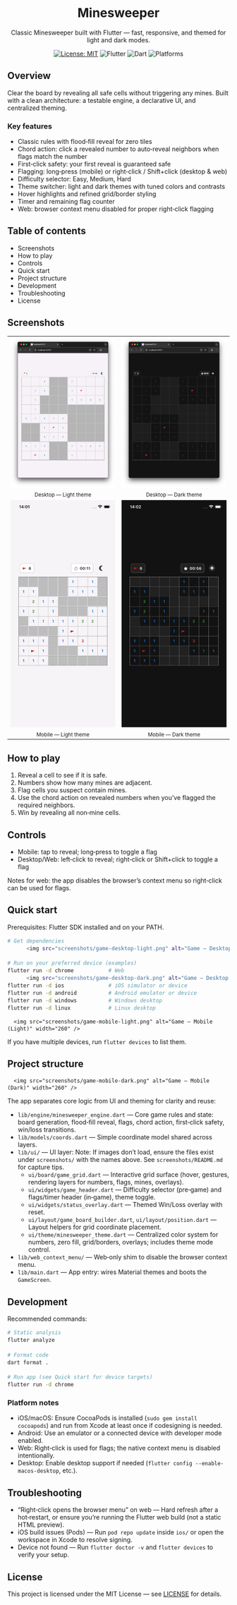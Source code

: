 <div align="center">

# Minesweeper

Classic Minesweeper built with Flutter — fast, responsive, and themed for light and dark modes.

[![License: MIT](https://img.shields.io/badge/License-MIT-blue.svg)](LICENSE)
![Flutter](https://img.shields.io/badge/Flutter-stable-02569B?logo=flutter&logoColor=white)
![Dart](https://img.shields.io/badge/Dart-3.x-0175C2?logo=dart&logoColor=white)
![Platforms](https://img.shields.io/badge/Platforms-Android·iOS·Web·macOS·Windows·Linux-2ea44f)

</div>

## Overview

Clear the board by revealing all safe cells without triggering any mines. Built with a clean architecture: a testable engine, a declarative UI, and centralized theming.

### Key features

- Classic rules with flood‑fill reveal for zero tiles
- Chord action: click a revealed number to auto‑reveal neighbors when flags match the number
- First‑click safety: your first reveal is guaranteed safe
- Flagging: long‑press (mobile) or right‑click / Shift+click (desktop & web)
- Difficulty selector: Easy, Medium, Hard
- Theme switcher: light and dark themes with tuned colors and contrasts
- Hover highlights and refined grid/border styling
- Timer and remaining flag counter
- Web: browser context menu disabled for proper right‑click flagging

## Table of contents

- Screenshots
- How to play
- Controls
- Quick start
- Project structure
- Development
- Troubleshooting
- License

## Screenshots

<table>
  <tr>
    <td align="center">
      <img src="screenshots/game-desktop-light.png" alt="Game — Desktop (Light)" width="600" />
      <div><sub>Desktop — Light theme</sub></div>
    </td>
    <td align="center">
      <img src="screenshots/game-desktop-dark.png" alt="Game — Desktop (Dark)" width="600" />
      <div><sub>Desktop — Dark theme</sub></div>
    </td>
  </tr>
  <tr>
    <td align="center">
      <img src="screenshots/game-mobile-light.png" alt="Game — Mobile (Light)" width="260" />
      <div><sub>Mobile — Light theme</sub></div>
    </td>
    <td align="center">
      <img src="screenshots/game-mobile-dark.png" alt="Game — Mobile (Dark)" width="260" />
      <div><sub>Mobile — Dark theme</sub></div>
    </td>
  </tr>
</table>

## How to play

1. Reveal a cell to see if it is safe.
2. Numbers show how many mines are adjacent.
3. Flag cells you suspect contain mines.
4. Use the chord action on revealed numbers when you’ve flagged the required neighbors.
5. Win by revealing all non‑mine cells.

## Controls

- Mobile: tap to reveal; long‑press to toggle a flag
- Desktop/Web: left‑click to reveal; right‑click or Shift+click to toggle a flag

Notes for web: the app disables the browser’s context menu so right‑click can be used for flags.

## Quick start

Prerequisites: Flutter SDK installed and on your PATH.

```bash
# Get dependencies
      <img src="screenshots/game-desktop-light.png" alt="Game — Desktop (Light)" width="600" />

# Run on your preferred device (examples)
flutter run -d chrome           # Web
      <img src="screenshots/game-desktop-dark.png" alt="Game — Desktop (Dark)" width="600" />
flutter run -d ios              # iOS simulator or device
flutter run -d android          # Android emulator or device
flutter run -d windows          # Windows desktop
flutter run -d linux            # Linux desktop
```

      <img src="screenshots/game-mobile-light.png" alt="Game — Mobile (Light)" width="260" />

If you have multiple devices, run `flutter devices` to list them.

## Project structure

      <img src="screenshots/game-mobile-dark.png" alt="Game — Mobile (Dark)" width="260" />

The app separates core logic from UI and theming for clarity and reuse:

- `lib/engine/minesweeper_engine.dart` — Core game rules and state: board generation, flood‑fill reveal, flags, chord action, first‑click safety, win/loss transitions.
- `lib/models/coords.dart` — Simple coordinate model shared across layers.
- `lib/ui/` — UI layer:
  Note: If images don’t load, ensure the files exist under `screenshots/` with the names above. See `screenshots/README.md` for capture tips.
  - `ui/board/game_grid.dart` — Interactive grid surface (hover, gestures, rendering layers for numbers, flags, mines, overlays).
  - `ui/widgets/game_header.dart` — Difficulty selector (pre‑game) and flags/timer header (in‑game), theme toggle.
  - `ui/widgets/status_overlay.dart` — Themed Win/Loss overlay with reset.
  - `ui/layout/game_board_builder.dart`, `ui/layout/position.dart` — Layout helpers for grid coordinate placement.
  - `ui/theme/minesweeper_theme.dart` — Centralized color system for numbers, zero fill, grid/borders, overlays; includes theme mode control.
- `lib/web_context_menu/` — Web‑only shim to disable the browser context menu.
- `lib/main.dart` — App entry: wires Material themes and boots the `GameScreen`.

## Development

Recommended commands:

```bash
# Static analysis
flutter analyze

# Format code
dart format .

# Run app (see Quick start for device targets)
flutter run -d chrome
```

### Platform notes

- iOS/macOS: Ensure CocoaPods is installed (`sudo gem install cocoapods`) and run from Xcode at least once if codesigning is needed.
- Android: Use an emulator or a connected device with developer mode enabled.
- Web: Right‑click is used for flags; the native context menu is disabled intentionally.
- Desktop: Enable desktop support if needed (`flutter config --enable-macos-desktop`, etc.).

## Troubleshooting

- “Right‑click opens the browser menu” on web — Hard refresh after a hot‑restart, or ensure you’re running the Flutter web build (not a static HTML preview).
- iOS build issues (Pods) — Run `pod repo update` inside `ios/` or open the workspace in Xcode to resolve signing.
- Device not found — Run `flutter doctor -v` and `flutter devices` to verify your setup.

## License

This project is licensed under the MIT License — see [LICENSE](LICENSE) for details.
